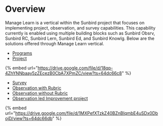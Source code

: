 # Overview

Manage Learn is a vertical within the Sunbird project that focuses on implementing project, observation, and survey capabilities. This capability currently is enabled using multiple building blocks such as Sunbird Obsrv, Sunbird RC, Sunbird Lern, Sunbird Ed, and Sunbird Knowlg.  Below are the solutions offered through Manage Learn vertical.



* [Programs](what-is-a-program.md)
* [Project](what-is-a-project.md)

{% embed url="https://drive.google.com/file/d/18qp-4ZhYNNbaay5zZEcezB0CbA7XPmZC/view?ts=64dc66c8" %}

* [Survey](what-is-a-survey.md)
* [Observation with Rubric](what-is-observation.md)
* [Observation without Rubric](what-is-observation.md)
* [Observation led Improvement project](what-is-observation.md)

{% embed url="https://drive.google.com/file/d/1MXPefXTzkZ40BZnBIqmbE4uSDx0DbojD/view?ts=64dc66db" %}
